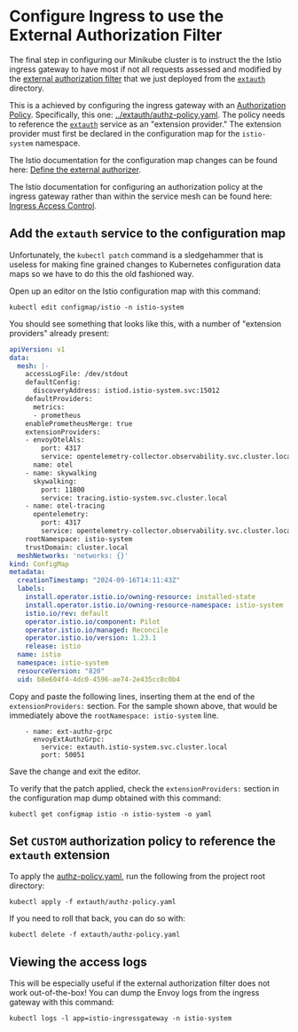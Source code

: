 # Configure Ingress to use the External Authorization Filter

The final step in configuring our Minikube cluster is to instruct the the Istio ingress gateway to have most if not
all requests assessed and modified by the [external authorization filter]() that we just deployed from the 
[`extauth`](../extauth) directory. 

This is a achieved by configuring the ingress gateway with an [Authorization Policy](https://istio.io/latest/docs/reference/config/security/authorization-policy/).
Specifically, this one: [../extauth/authz-policy.yaml](../extauth/authz-policy.yaml). The policy needs to reference the
[`extauth`](../extauth) service as an "extension provider." The extension provider must first be declared in the 
configuration map for the `istio-system` namespace.

The Istio documentation for the configuration map changes can be found here: [Define the external authorizer](https://istio.io/latest/docs/tasks/security/authorization/authz-custom/#define-the-external-authorizer).

The Istio documentation for configuring an authorization policy at the ingress gateway rather than within the service 
mesh can be found here: [Ingress Access Control](https://istio.io/latest/docs/tasks/security/authorization/authz-ingress/).

## Add the `extauth` service to the configuration map

Unfortunately, the `kubectl patch` command is a sledgehammer that is useless for making fine grained changes to 
Kubernetes configuration data maps so we have to do this the old fashioned way.

Open up an editor on the Istio configuration map with this command:

```shell
kubectl edit configmap/istio -n istio-system
```

You should see something that looks like this, with a number of "extension providers" already present:

```yaml
apiVersion: v1
data:
  mesh: |-
    accessLogFile: /dev/stdout
    defaultConfig:
      discoveryAddress: istiod.istio-system.svc:15012
    defaultProviders:
      metrics:
      - prometheus
    enablePrometheusMerge: true
    extensionProviders:
    - envoyOtelAls:
        port: 4317
        service: opentelemetry-collector.observability.svc.cluster.local
      name: otel
    - name: skywalking
      skywalking:
        port: 11800
        service: tracing.istio-system.svc.cluster.local
    - name: otel-tracing
      opentelemetry:
        port: 4317
        service: opentelemetry-collector.observability.svc.cluster.local
    rootNamespace: istio-system
    trustDomain: cluster.local
  meshNetworks: 'networks: {}'
kind: ConfigMap
metadata:
  creationTimestamp: "2024-09-16T14:11:43Z"
  labels:
    install.operator.istio.io/owning-resource: installed-state
    install.operator.istio.io/owning-resource-namespace: istio-system
    istio.io/rev: default
    operator.istio.io/component: Pilot
    operator.istio.io/managed: Reconcile
    operator.istio.io/version: 1.23.1
    release: istio
  name: istio
  namespace: istio-system
  resourceVersion: "820"
  uid: b8e604f4-4dc0-4596-ae74-2e435cc8c0b4
```

Copy and paste the following lines, inserting them at the end of the `extensionProviders:` section. For the sample 
shown above, that would be immediately above the `rootNamespace: istio-system` line.

```text
    - name: ext-authz-grpc
      envoyExtAuthzGrpc:
        service: extauth.istio-system.svc.cluster.local
        port: 50051
```

Save the change and exit the editor. 

To verify that the patch applied, check the `extensionProviders:` section in the configuration map dump obtained with 
this command:

```shell
kubectl get configmap istio -n istio-system -o yaml
```

## Set `CUSTOM` authorization policy to reference the `extauth` extension 

To apply the [authz-policy.yaml](../extauth/authz-policy.yaml), run the following from the project root directory:

```shell
kubectl apply -f extauth/authz-policy.yaml
```

If you need to roll that back, you can do so with:

```shell
kubectl delete -f extauth/authz-policy.yaml
```

## Viewing the access logs

This will be especially useful if the external authorization filter does not work out-of-the-box! You can dump
the Envoy logs from the ingress gateway with this command:

```shell
kubectl logs -l app=istio-ingressgateway -n istio-system
```

